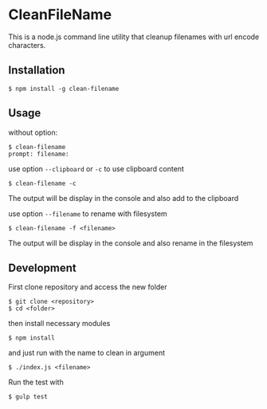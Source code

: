 # CleanFileName

This is a node.js command line utility that cleanup filenames with url encode characters.
## Installation

    $ npm install -g clean-filename

## Usage

without option:

    $ clean-filename
    prompt: filename:

use option `--clipboard` or `-c` to use clipboard content

    $ clean-filename -c

The output will be display in the console and also add to the clipboard

use option `--filename` to rename with filesystem

    $ clean-filename -f <filename>

The output will be display in the console and also rename in the filesystem

## Development
First clone repository and access the new folder

    $ git clone <repository>
    $ cd <folder>

then install necessary modules

    $ npm install

and just run with the name to clean in argument

    $ ./index.js <filename>

Run the test with

    $ gulp test
